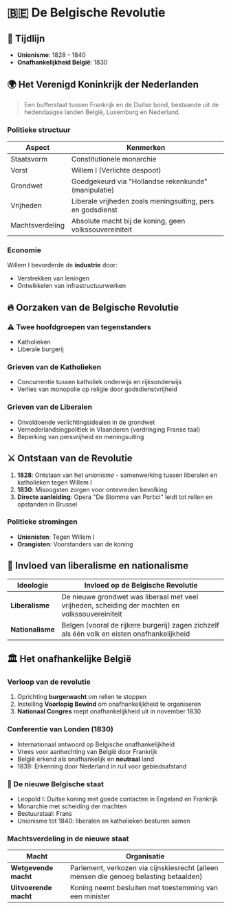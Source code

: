 # 🇧🇪 De Belgische Revolutie

## 📅 Tijdlijn
- **Unionisme**: 1828 - 1840
- **Onafhankelijkheid België**: 1830

## 🌍 Het Verenigd Koninkrijk der Nederlanden

> Een bufferstaat tussen Frankrijk en de Duitse bond, bestaande uit de hedendaagse landen België, Luxemburg en Nederland.

### Politieke structuur
| Aspect | Kenmerken |
|--------|-----------|
| Staatsvorm | Constitutionele monarchie |
| Vorst | Willem I (Verlichte despoot) |
| Grondwet | Goedgekeurd via "Hollandse rekenkunde" (manipulatie) |
| Vrijheden | Liberale vrijheden zoals meningsuiting, pers en godsdienst |
| Machtsverdeling | Absolute macht bij de koning, geen volkssouvereiniteit |

### Economie
Willem I bevorderde de **industrie** door:
- Verstrekken van leningen
- Ontwikkelen van infrastructuurwerken

## 🔥 Oorzaken van de Belgische Revolutie

### ⚠️ Twee hoofdgroepen van tegenstanders
- Katholieken
- Liberale burgerij

### Grieven van de Katholieken
- Concurrentie tussen katholiek onderwijs en rijksonderwijs
- Verlies van monopolie op religie door godsdienstvrijheid

### Grieven van de Liberalen
- Onvoldoende verlichtingsidealen in de grondwet
- Vernederlandsingpolitiek in Vlaanderen (verdringing Franse taal)
- Beperking van persvrijheid en meningsuiting

## ⚔️ Ontstaan van de Revolutie

1. **1828**: Ontstaan van het _unionisme_ - samenwerking tussen liberalen en katholieken tegen Willem I
2. **1830**: Misoogsten zorgen voor ontevreden bevolking
3. **Directe aanleiding**: Opera "De Stomme van Portici" leidt tot rellen en opstanden in Brussel

### Politieke stromingen
- **Unionisten**: Tegen Willem I
- **Orangisten**: Voorstanders van de koning

## 🔄 Invloed van liberalisme en nationalisme

| Ideologie | Invloed op de Belgische Revolutie |
|-----------|-----------------------------------|
| **Liberalisme** | De nieuwe grondwet was liberaal met veel vrijheden, scheiding der machten en volkssouvereiniteit |
| **Nationalisme** | Belgen (vooral de rijkere burgerij) zagen zichzelf als één volk en eisten onafhankelijkheid |

## 🏛️ Het onafhankelijke België

### Verloop van de revolutie
1. Oprichting **burgerwacht** om rellen te stoppen
2. Instelling **Voorlopig Bewind** om onafhankelijkheid te organiseren
3. **Nationaal Congres** roept onafhankelijkheid uit in november 1830

### Conferentie van Londen (1830)
- Internationaal antwoord op Belgische onafhankelijkheid
- Vrees voor aanhechting van België door Frankrijk
- België erkend als onafhankelijk en **neutraal** land
- 1839: Erkenning door Nederland in ruil voor gebiedsafstand

### 🌟 De nieuwe Belgische staat
- Leopold I: Duitse koning met goede contacten in Engeland en Frankrijk
- Monarchie met scheiding der machten
- Bestuurstaal: Frans
- Unionisme tot 1840: liberalen en katholieken besturen samen

### Machtsverdeling in de nieuwe staat
| Macht | Organisatie |
|-------|-------------|
| **Wetgevende macht** | Parlement, verkozen via cijnskiesrecht (alleen mensen die genoeg belasting betaalden) |
| **Uitvoerende macht** | Koning neemt besluiten met toestemming van een minister |